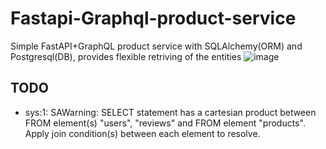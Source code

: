 # Fastapi-Graphql-product-service
Simple FastAPI+GraphQL product service with SQLAlchemy(ORM) and Postgresql(DB), provides flexible retriving of the entities
![image](https://github.com/KERELKO/Fastapi-Graphql-product-service/assets/89779202/58726397-3f1a-4a33-8dc8-e065c4e262c9)
## TODO
- sys:1: SAWarning: SELECT statement has a cartesian product between FROM element(s) "users", "reviews" and FROM element        "products".  Apply join condition(s) between each element to resolve.

